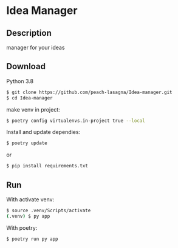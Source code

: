 # Idea Manager

## Description

manager for your ideas

## Download

Python 3.8

```bash
$ git clone https://github.com/peach-lasagna/Idea-manager.git
$ cd Idea-manager
```
make venv in project:
```bash
$ poetry config virtualenvs.in-project true --local
```
Install and update dependies:
```bash
$ poetry update
```

or

```bash
$ pip install requirements.txt
```

## Run
With activate venv:
```bash
$ source .venv/Scripts/activate
(.venv) $ py app
```
With poetry:
```bash
$ poetry run py app
```
